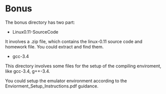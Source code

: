 # Bonus

The bonus directory has two part:

- Linux0.11-SourceCode

It involves a .zip file, which contains the linux-0.11 source code and homework file. You could extract and find them.

- gcc-3.4

This directory involves some files for the setup of the compiling enviroment, like gcc-3.4, g++-3.4.

You could setup the emulator environment according to the Enviorment_Setup_Instructions.pdf guidance.
